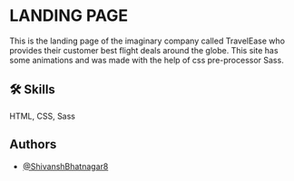 # LANDING PAGE

This is the landing page of the imaginary company called TravelEase who provides their customer best flight deals around the globe. This site has some animations and was made with the help of css pre-processor Sass.

## 🛠 Skills

HTML, CSS, Sass

## Authors

- [@ShivanshBhatnagar8](https://github.com/ShivanshBhatnagar8)
